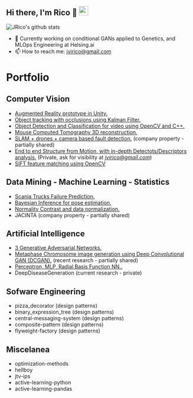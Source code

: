 <h2>Hi there, I'm Rico 👋 <img src="https://visitor-badge.laobi.icu/badge?page_id=jvirico.visitor-badge"height="25"></h2>

![JRico's github stats](https://github-readme-stats.vercel.app/api?username=jvirico&count_private=true&show_icons=true&theme=default)

- 🔭 Currently working on conditional GANs applied to Genetics, and MLOps Engineering at Helsing.ai
- 📫 How to reach me: jvirico@gmail.com  



# Portfolio  
## Computer Vision
- [Augmented Reality prototype in Unity.](https://github.com/jvirico/augmented-reality-poc-unity)
- [Object tracking with occlusions using Kalman Filter.](https://github.com/jvirico/kalman-tracker)
- [Object Detection and Classification for video using OpenCV and C++.](https://github.com/jvirico/object_detection_classification)
- [Mouse Computed Tomography 3D reconstruction.](https://github.com/jvirico/mouse_CT_3D_reconstruction)
- [SLAM + drones + camera based fault detection.](https://github.com/jvirico/slam-navigation) (company property - partially shared)
- [End to end Structure from Motion, with in-depth Detectots/Descriptors analysis.](https://github.com/jvirico/calibration-detection-description-matching-reconstruciton) (Private, ask for visibility at *jvirico@gmail.com*)  
- [SIFT feature matching using OpenCV](https://github.com/jvirico/sift-feature-matching)
  
## Data Mining - Machine Learning - Statistics
- [Scania Trucks Failure Prediction.](https://github.com/jvirico/scania-truck-failure-prediction)
- [Bayesian Inference for pose estimation.](https://github.com/jvirico/bayesian-inference-linear-gaussian-model)
- [Normality Contrast and data normalization.](https://github.com/jvirico/normality-tests-pvalues-boxcoxtransformations)
- JACINTA (company property - partially shared)

## Artificial Intelligence
- [3 Generative Adversarial Networks.](https://github.com/jvirico/gans-keras)
- [Metaphase Chromosome image generation using Deep Convolutional GAN (DCGAN).](https://github.com/jvirico/chromosome-generation-gans) (recent research - partially shared)
- [Perceptron, MLP, Radial Basis Function NN..](https://github.com/jvirico/pytorch-templates)
- DeepDiseaseGeneration (current research - private)

## Sofware Engineering
- pizza_decorator (design patterns)
- binary_expression_tree (design patterns)
- central-messaging-system (design patterns)
- composite-pattern (design patterns)
- flyweight-factory (design patterns)

## Miscelanea
- optimization-methods
- hellboy
- jtv-ips
- active-learning-python
- active-learning-pandas
